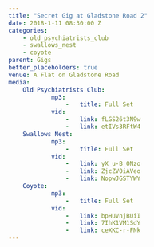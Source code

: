 ```yaml
---
title: "Secret Gig at Gladstone Road 2"
date: 2018-1-11 08:30:00 Z
categories:
    - old_psychiatrists_club
    - swallows_nest
    - coyote
parent: Gigs
better_placeholders: true
venue: A Flat on Gladstone Road
media:
    Old Psychiatrists Club:
            mp3:
                -   title: Full Set
            vid:
                -   link: fLGS26t3N9w
                -   link: etIVs3RFtW4
    Swallows Nest:
            mp3:
                -   title: Full Set
            vid:
                -   link: yX_u-B_ONzo
                -   link: ZjcZV0iAVeo
                -   link: NopwJGSTYWY
    Coyote:
            mp3:
                -   title: Full Set
            vid:
                -   link: bpHUVnjBUiI
                -   link: 7IhK1VM1SdY
                -   link: ceXKC-r-FNk
---
```

